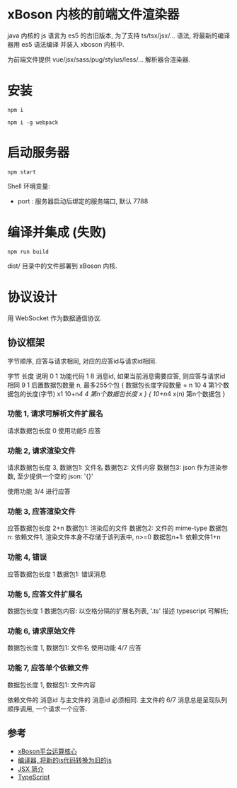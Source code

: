 # xBoson 内核的前端文件渲染器

java 内核的 js 语言为 es5 的古旧版本, 为了支持 ts/tsx/jsx/... 语法, 将最新的编译器用 es5 语法编译
并装入 xboson 内核中.

为前端文件提供 vue/jsx/sass/pug/stylus/less/... 解析器合渲染器.


# 安装

`npm i`

`npm i -g webpack`


# 启动服务器

`npm start`

Shell 环境变量:

* port : 服务器启动后绑定的服务端口, 默认 7788


# 编译并集成 (失败)

`npm run build`

dist/ 目录中的文件部署到 xBoson 内核.


# 协议设计

用 WebSocket 作为数据通信协议.

## 协议框架

字节顺序, 应答与请求相同, 对应的应答id与请求id相同.

字节    长度     说明
0       1        功能代码
1       8        消息id, 如果当前消息需要应答, 则应答与请求id相同
9       1        后置数据包数量 n, 最多255个包
{ 数据包长度字段数量 = n
10      4        第1个数据包的长度(字节) x1
10+n*4  4        第n个数据包长度 x
}
{
10+n*4  x(n)     第n个数据包
}

### 功能 1, 请求可解析文件扩展名

请求数据包长度 0
使用功能5 应答

### 功能 2, 请求渲染文件

请求数据包长度 3,
数据包1: 文件名
数据包2: 文件内容
数据包3: json 作为渲染参数, 至少提供一个空的 json: '{}'

使用功能 3/4 进行应答

### 功能 3, 应答渲染文件

应答数据包长度 2+n
数据包1: 渲染后的文件
数据包2: 文件的 mime-type
数据包n: 依赖文件1, 渲染文件本身不存储于该列表中, n>=0
数据包n+1: 依赖文件1+n

### 功能 4, 错误

应答数据包长度 1
数据包1: 错误消息

### 功能 5, 应答文件扩展名

数据包长度 1
数据包内容: 以空格分隔的扩展名列表,
'.ts' 描述 typescript 可解析;

### 功能 6, 请求原始文件

数据包长度 1,
数据包1: 文件名
使用功能 4/7 应答

### 功能 7, 应答单个依赖文件

数据包长度 1,
数据包1: 文件内容

依赖文件的 消息id 与主文件的 消息id 必须相同.
主文件的 6/7 消息总是呈现队列顺序调用, 一个请求一个应答.


## 参考

* [xBoson平台运算核心](https://github.com/yanmingsohu/xBoson-core)
* [编译器, 将新的js代码转换为旧的js](https://babel.docschina.org/)
* [JSX 简介](https://react.docschina.org/docs/introducing-jsx.html)
* [TypeScript](https://www.tslang.cn/docs/handbook/migrating-from-javascript.html)